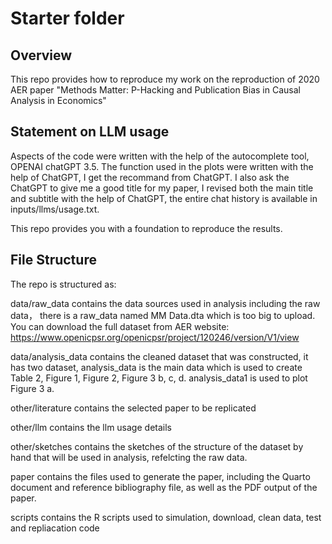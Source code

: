 # Starter folder

## Overview

This repo provides how to reproduce my work on the reproduction of 2020 AER paper "Methods Matter: P-Hacking and Publication Bias in Causal Analysis in Economics"


## Statement on LLM usage


Aspects of the code were written with the help of the autocomplete tool, OPENAI chatGPT 3.5. The function used in the plots were written with the help of ChatGPT, I get the recommand from ChatGPT.
I also ask the ChatGPT to give me a good title for my paper, I revised both the main title and subtitle with the help of ChatGPT, the entire chat history is available in inputs/llms/usage.txt.



This repo provides you with a foundation to reproduce the results.

## File Structure
The repo is structured as:

data/raw_data contains the data sources used in analysis including the raw data， there is a raw_data named MM Data.dta which is too big to upload.  You can download the full dataset from AER website:
https://www.openicpsr.org/openicpsr/project/120246/version/V1/view


data/analysis_data contains the cleaned dataset that was constructed, it has two dataset, analysis_data is the main data which is used to create Table 2, Figure 1, Figure 2, Figure 3 b, c, d. analysis_data1 is used to plot Figure 3 a. 

other/literature contains the selected paper to be replicated

other/llm contains the llm usage details

other/sketches contains the sketches of the structure of the dataset by hand that will be used in analysis,  refelcting the raw data.

paper contains the files used to generate the paper, including the Quarto document and reference bibliography file, as well as the PDF output of the paper.

scripts contains the R scripts used to simulation, download, clean data,  test and repliacation code
